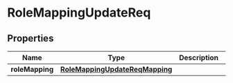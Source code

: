 # RoleMappingUpdateReq

## Properties
Name | Type | Description | Notes
------------ | ------------- | ------------- | -------------
**roleMapping** | [**RoleMappingUpdateReqMapping**](RoleMappingUpdateReqMapping.md) |  |  [optional]
